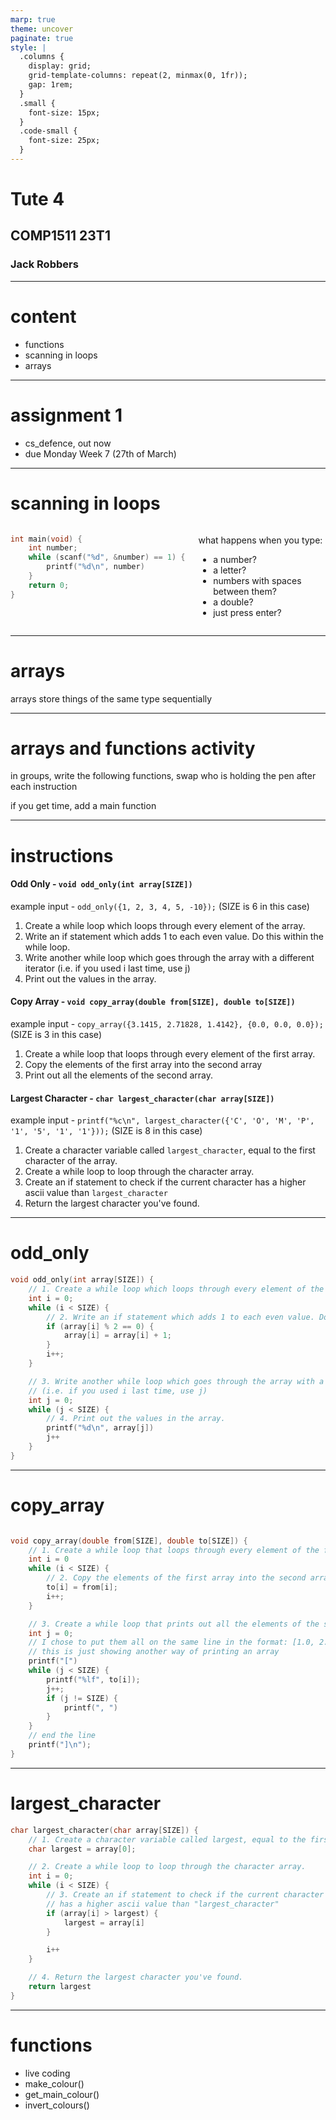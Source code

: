 ```yaml
---
marp: true
theme: uncover
paginate: true
style: |
  .columns {
    display: grid;
    grid-template-columns: repeat(2, minmax(0, 1fr));
    gap: 1rem;
  }
  .small {
    font-size: 15px;
  }
  .code-small {
    font-size: 25px;
  }
---
```


# Tute 4
## COMP1511 23T1
### Jack Robbers

---

# content

* functions
* scanning in loops
* arrays

---

# assignment 1

* cs_defence, out now
* due Monday Week 7 (27th of March)

---


# scanning in loops
  
<div class="columns">
<div>

```c
int main(void) {
    int number;
    while (scanf("%d", &number) == 1) {
        printf("%d\n", number)
    }
    return 0;
} 
```

</div>
<div>

what happens when you type:
* a number?
* a letter?
* numbers with spaces between them?
* a double?
* just press enter?

</div>
</div>

---

# arrays

arrays store things of the same type sequentially

---

# arrays and functions activity

in groups, write the following functions, swap who is holding the pen after each instruction

if you get time, add a main function

---

# instructions

<div class="small">

#### Odd Only - `void odd_only(int array[SIZE])`

example input - `odd_only({1, 2, 3, 4, 5, -10});` (SIZE is 6 in this case)

1. Create a while loop which loops through every element of the array.
2. Write an if statement which adds 1 to each even value. Do this within the while loop.
3. Write another while loop which goes through the array with a different iterator (i.e. if you used i last time, use j)
4. Print out the values in the array.

#### Copy Array - `void copy_array(double from[SIZE], double to[SIZE])`

example input - `copy_array({3.1415, 2.71828, 1.4142}, {0.0, 0.0, 0.0});` (SIZE is 3 in this case)

1. Create a while loop that loops through every element of the first array.
2. Copy the elements of the first array into the second array
3. Print out all the elements of the second array.

#### Largest Character - `char largest_character(char array[SIZE])` 

example input - `printf("%c\n", largest_character({'C', 'O', 'M', 'P', '1', '5', '1', '1'}));` (SIZE is 8 in this case)

1. Create a character variable called `largest_character`, equal to the first character of the array.
2. Create a while loop to loop through the character array.
3. Create an if statement to check if the current character has a higher ascii value than `largest_character`
4. Return the largest character you've found.

</div>


---

# odd_only

<div class="code-small">

```c
void odd_only(int array[SIZE]) {
    // 1. Create a while loop which loops through every element of the array.
    int i = 0;
    while (i < SIZE) {
        // 2. Write an if statement which adds 1 to each even value. Do this within the while loop.
        if (array[i] % 2 == 0) {
            array[i] = array[i] + 1;
        }
        i++;
    }

    // 3. Write another while loop which goes through the array with a different iterator 
    // (i.e. if you used i last time, use j)
    int j = 0;
    while (j < SIZE) {
        // 4. Print out the values in the array.
        printf("%d\n", array[j])
        j++
    }
}
```

</div>

---

# copy_array

<div class="code-small">

```c

void copy_array(double from[SIZE], double to[SIZE]) {
    // 1. Create a while loop that loops through every element of the first array.
    int i = 0
    while (i < SIZE) {
        // 2. Copy the elements of the first array into the second array (leave 0's at the end)
        to[i] = from[i];
        i++;
    }

    // 3. Create a while loop that prints out all the elements of the second array.
    int j = 0;
    // I chose to put them all on the same line in the format: [1.0, 2.0, ...]
    // this is just showing another way of printing an array
    printf("[")
    while (j < SIZE) {
        printf("%lf", to[i]);
        j++;
        if (j != SIZE) {
            printf(", ")
        }
    }
    // end the line
    printf("]\n");
}

```

</div>

---

# largest_character

<div class="code-small">

```c
char largest_character(char array[SIZE]) {
    // 1. Create a character variable called largest, equal to the first character of the array.
    char largest = array[0];

    // 2. Create a while loop to loop through the character array.
    int i = 0;
    while (i < SIZE) {
        // 3. Create an if statement to check if the current character 
        // has a higher ascii value than "largest_character"
        if (array[i] > largest) {
            largest = array[i]
        }

        i++
    }

    // 4. Return the largest character you've found.
    return largest
}
```

</div>

---

# functions

* live coding
* make_colour()
* get_main_colour()
* invert_colours()
